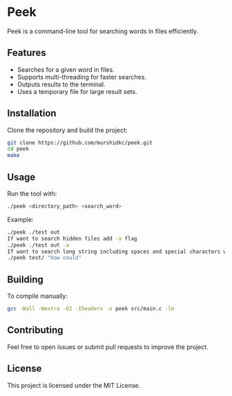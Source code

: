 # Peek

Peek is a command-line tool for searching words in files efficiently.

## Features
- Searches for a given word in files.
- Supports multi-threading for faster searches.
- Outputs results to the terminal.
- Uses a temporary file for large result sets.

## Installation

Clone the repository and build the project:

```sh
git clone https://github.com/murshidkc/peek.git
cd peek
make
```

## Usage

Run the tool with:

```sh
./peek <directory_path> <search_word>
```

Example:

```sh
./peek ./test out
If want to search hidden files add -a flag
./peek ./test out -a
If want to search long string including spaces and special characters wrap it with ""
./peek test/ "how could"
```

## Building

To compile manually:

```sh
gcc -Wall -Wextra -O2 -Iheaders -o peek src/main.c -lm
```

## Contributing

Feel free to open issues or submit pull requests to improve the project.

## License

This project is licensed under the MIT License.

